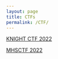 ```yaml
---
layout: page
title: CTFs
permalink: /CTF/
---
```


[KNIGHT CTF 2022](https://p4rsz.me/2022/01/22/knight-ctf.html)

[MHSCTF 2022](https://p4rsz.me/2022/02/26/mhsctf-2022.html)
